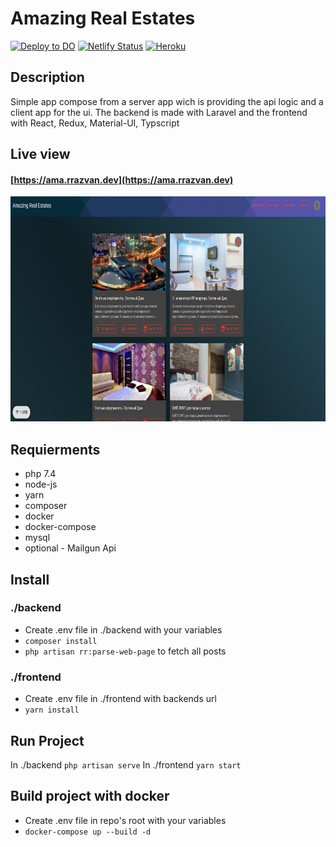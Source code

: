 # Amazing Real Estates

[![Deploy to DO](https://github.com/RazvanRauta/laravel-react/workflows/Deploy%20to%20DO/badge.svg)](https://ama.rrazvan.dev/)
[![Netlify Status](https://api.netlify.com/api/v1/badges/ccd5fc54-511b-4d4d-813a-3c4ff7877e47/deploy-status)](https://amazing.rrazvan.dev/)
[![Heroku](https://heroku-badges.herokuapp.com/?app=laravel--api)](https://laravel--api.herokuapp.com/)

## Description

Simple app compose from a server app wich is providing the api logic and a client app for the ui. The backend is made with Laravel and the frontend with React, Redux, Material-UI, Typscript  

## Live view

#### [https://ama.rrazvan.dev](https://ama.rrazvan.dev)

<p align="center">
  <img src="git/screen.png" width="860" height="360"/>
</p>

## Requierments
* php 7.4
* node-js
* yarn
* composer
* docker
* docker-compose
* mysql
* optional - Mailgun Api

## Install

### ./backend

* Create .env file in ./backend with your variables
* `composer install`
* `php artisan rr:parse-web-page` to fetch all posts

### ./frontend

* Create .env file in ./frontend with backends url
* `yarn install`

## Run Project

In ./backend
`php artisan serve`
In ./frontend
`yarn start`

## Build project with docker

* Create .env file in repo's root with your variables 
* `docker-compose up --build -d`




